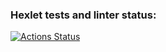 ### Hexlet tests and linter status:
[![Actions Status](https://github.com/ilyakrutov94/python-project-50/workflows/hexlet-check/badge.svg)](https://github.com/ilyakrutov94/python-project-50/actions)